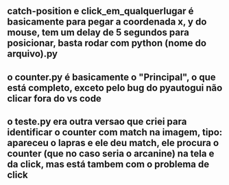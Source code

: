 ## catch-position e click_em_qualquerlugar é basicamente para pegar a coordenada x, y do mouse, tem um delay de 5 segundos para posicionar, basta rodar com python (nome do arquivo).py

## o counter.py é basicamente o "Principal", o que está completo, exceto pelo bug do pyautogui não clicar fora do vs code

## o teste.py era outra versao que criei para identificar o counter com match na imagem, tipo: apareceu o lapras e ele deu match, ele procura o counter (que no caso seria o arcanine) na tela e da click, mas está tambem com o problema de click